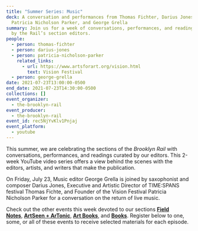 ```yaml
---
title: "Summer Series: Music"
deck: A conversation and performances from Thomas Fichter, Darius Jones,
  Patricia Nicholson Parker, and George Grella
summary: Join us for a week of conversations, performances, and readings curated
  by the Rail’s section editors.
people:
  - person: thomas-fichter
  - person: darius-jones
  - person: patricia-nicholson-parker
    related_links:
      - url: https://www.artsforart.org/vision.html
        text: Vision Festival
  - person: george-grella
date: 2021-07-23T13:00:00-0500
end_date: 2021-07-23T14:30:00-0500
collections: []
event_organizer:
  - the-brooklyn-rail
event_producer:
  - the-brooklyn-rail
event_id: rec5NjYvKlv1Pnjaj
event_platform:
  - youtube
---
```

This summer, we are celebrating the sections of the *Brooklyn Rail* with conversations, performances, and readings curated by our editors. This 2-week YouTube video series offers a view behind the scenes with the editors, artists, and writers that make the publication.

On Friday, July 23, Music editor George Grella is joined by saxophonist and composer Darius Jones, Executive and Artistic Director of TIME:SPANS festival Thomas Fichte, and Founder of the Vision Festival Patricia Nicholson Parker for a conversation on the return of live music.

Check out the other events this week devoted to our sections [](https://brooklynrail.org/events/2021/07/20/summer-series-artseen-and-artonic/)**[Field Notes](https://brooklynrail.org/events/2021/07/19/summer-series-field-notes/)**, **[ArtSeen + ArTonic](https://brooklynrail.org/events/2021/07/20/summer-series-artseen-and-artonic/)**, **[Art Books](https://brooklynrail.org/events/2021/07/21/summer-series-art-books/)**, and **[Books](https://brooklynrail.org/events/2021/07/22/summer-series-books/)**. Register below to one, some, or all of these events to receive selected materials for each episode.